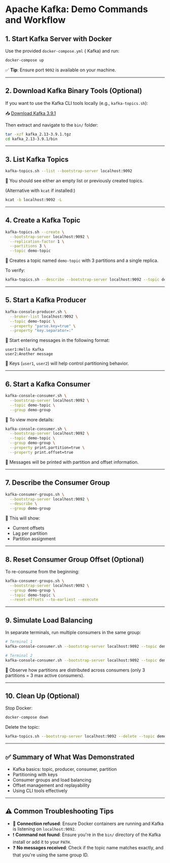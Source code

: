 # Apache Kafka: Demo Commands and Workflow

## 1. Start Kafka Server with Docker

Use the provided `docker-compose.yml` ( Kafka) and run:

```bash
docker-compose up
```

✅ **Tip**: Ensure port `9092` is available on your machine.

---

## 2. Download Kafka Binary Tools (Optional)

If you want to use the Kafka CLI tools locally (e.g., `kafka-topics.sh`):

📥 [Download Kafka 3.9.1](https://dlcdn.apache.org/kafka/3.9.1/kafka_2.13-3.9.1.tgz)

Then extract and navigate to the `bin/` folder:

```bash
tar -xzf kafka_2.13-3.9.1.tgz
cd kafka_2.13-3.9.1/bin
```

---

## 3. List Kafka Topics

```bash
kafka-topics.sh --list --bootstrap-server localhost:9092
```

📝 You should see either an empty list or previously created topics.

(Alternative with `kcat` if installed:)

```bash
kcat -b localhost:9092 -L
```

---

## 4. Create a Kafka Topic

```bash
kafka-topics.sh --create \
  --bootstrap-server localhost:9092 \
  --replication-factor 1 \
  --partitions 3 \
  --topic demo-topic
```

📝 Creates a topic named `demo-topic` with 3 partitions and a single replica.

To verify:

```bash
kafka-topics.sh --describe --bootstrap-server localhost:9092 --topic demo-topic
```

---

## 5. Start a Kafka Producer

```bash
kafka-console-producer.sh \
  --broker-list localhost:9092 \
  --topic demo-topic \
  --property "parse.key=true" \
  --property "key.separator=:"
```

📝 Start entering messages in the following format:

```text
user1:Hello Kafka
user2:Another message
```

📌 Keys (`user1`, `user2`) will help control partitioning behavior.

---

## 6. Start a Kafka Consumer

```bash
kafka-console-consumer.sh \
  --bootstrap-server localhost:9092 \
  --topic demo-topic \
  --group demo-group
```

🔄 To view more details:

```bash
kafka-console-consumer.sh \
  --bootstrap-server localhost:9092 \
  --topic demo-topic \
  --group demo-group \
  --property print.partition=true \
  --property print.offset=true
```

📝 Messages will be printed with partition and offset information.

---

## 7. Describe the Consumer Group

```bash
kafka-consumer-groups.sh \
  --bootstrap-server localhost:9092 \
  --describe \
  --group demo-group
```

📌 This will show:

- Current offsets
- Lag per partition
- Partition assignment

---

## 8. Reset Consumer Group Offset (Optional)

To re-consume from the beginning:

```bash
kafka-consumer-groups.sh \
  --bootstrap-server localhost:9092 \
  --group demo-group \
  --topic demo-topic \
  --reset-offsets --to-earliest --execute
```

---

## 9. Simulate Load Balancing

In separate terminals, run multiple consumers in the same group:

```bash
# Terminal 1
kafka-console-consumer.sh --bootstrap-server localhost:9092 --topic demo-topic --group demo-group

# Terminal 2
kafka-console-consumer.sh --bootstrap-server localhost:9092 --topic demo-topic --group demo-group
```

📌 Observe how partitions are distributed across consumers (only 3 partitions = 3 max active consumers).

---

## 10. Clean Up (Optional)

Stop Docker:

```bash
docker-compose down
```

Delete the topic:

```bash
kafka-topics.sh --bootstrap-server localhost:9092 --delete --topic demo-topic
```

---

## ✅ Summary of What Was Demonstrated

- Kafka basics: topic, producer, consumer, partition
- Partitioning with keys
- Consumer groups and load balancing
- Offset management and replayability
- Using CLI tools effectively

---

## ⚠️ Common Troubleshooting Tips

- 🔌 **Connection refused**: Ensure Docker containers are running and Kafka is listening on `localhost:9092`.
- ❗ **Command not found**: Ensure you're in the `bin/` directory of the Kafka install or add it to your `PATH`.
- ❓ **No messages received**: Check if the topic name matches exactly, and that you're using the same group ID.
